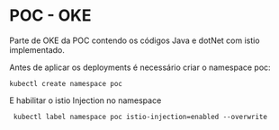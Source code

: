 # POC - OKE

Parte de OKE da POC contendo os códigos Java e dotNet com istio implementado.

Antes de aplicar os deployments é necessário criar o namespace poc:

    kubectl create namespace poc

E habilitar o istio Injection no namespace

     kubectl label namespace poc istio-injection=enabled --overwrite

